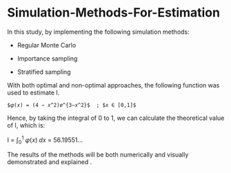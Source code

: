 # Simulation-Methods-For-Estimation

In this study, by implementing the following simulation methods:

- Regular Monte Carlo 

- Importance sampling

- Stratified sampling 

With both optimal and non-optimal approaches, the following function was used to estimate I.


    $𝜑(𝑥) = (4 − 𝑥^2)𝑒^{3−𝑥^2}$  ; $𝑥 ∈ [0,1]$

Hence, by taking the integral of 0 to 1, we can calculate the theoretical value of I, which is:

I = $\int_{0}^{1}$ 𝜑(𝑥) 𝑑𝑥 = 56.19551…


The results of the methods will be both numerically and visually demonstrated and explained . 
